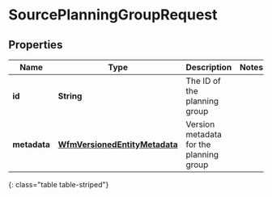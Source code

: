 # SourcePlanningGroupRequest


## Properties

| Name | Type | Description | Notes |
| ------------ | ------------- | ------------- | ------------- |
| **id** | **String** | The ID of the planning group |  |
| **metadata** | [**WfmVersionedEntityMetadata**](WfmVersionedEntityMetadata) | Version metadata for the planning group |  |
{: class="table table-striped"}



